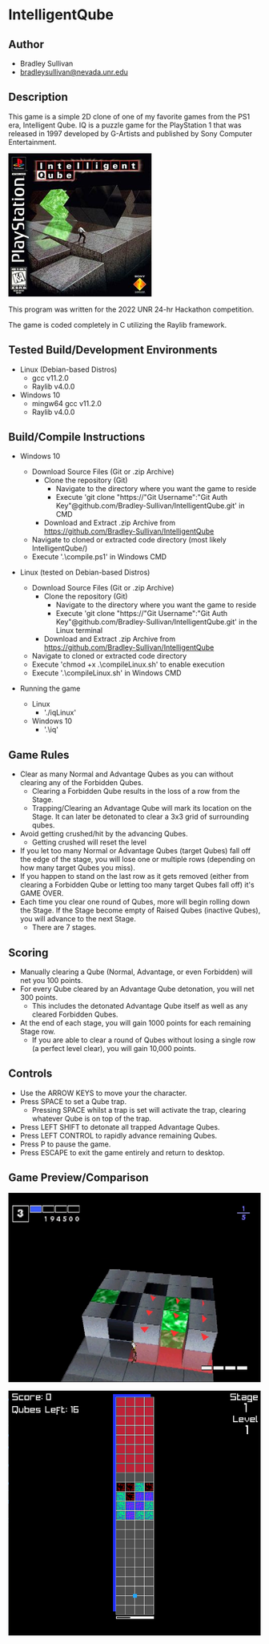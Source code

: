 # IntelligentQube
## Author
- Bradley Sullivan
- bradleysullivan@nevada.unr.edu
## Description
This game is a simple 2D clone of one of my favorite games from the PS1 era, Intelligent Qube. 
IQ is a puzzle game for the PlayStation 1 that was released in 1997 developed by G-Artists and published by Sony Computer Entertainment.

![alt text](https://github.com/Bradley-Sullivan/IntelligentQube/blob/main/blob/Intelligent_Qube.jpg?raw=true)

This program was written for the 2022 UNR 24-hr Hackathon competition.

The game is coded completely in C utilizing the Raylib framework.

## Tested Build/Development Environments
- Linux (Debian-based Distros)
    - gcc v11.2.0
    - Raylib v4.0.0
- Windows 10
    - mingw64 gcc v11.2.0
    - Raylib v4.0.0

## Build/Compile Instructions
- Windows 10
    - Download Source Files (Git or .zip Archive)
        - Clone the repository (Git)
            - Navigate to the directory where you want the game to reside
            - Execute 'git clone "https://"Git Username":"Git Auth Key"@github.com/Bradley-Sullivan/IntelligentQube.git' in CMD
        - Download and Extract .zip Archive from https://github.com/Bradley-Sullivan/IntelligentQube
    - Navigate to cloned or extracted code directory (most likely IntelligentQube/)
    - Execute '.\compile.ps1' in Windows CMD
- Linux (tested on Debian-based Distros)
    - Download Source Files (Git or .zip Archive)
        - Clone the repository (Git)
            - Navigate to the directory where you want the game to reside
            - Execute 'git clone "https://"Git Username":"Git Auth Key"@github.com/Bradley-Sullivan/IntelligentQube.git' in the Linux terminal
        - Download and Extract .zip Archive from https://github.com/Bradley-Sullivan/IntelligentQube
    - Navigate to cloned or extracted code directory
    - Execute 'chmod +x .\compileLinux.sh' to enable execution
    - Execute '.\compileLinux.sh' in Windows CMD

- Running the game
    - Linux
        - './iqLinux'
    - Windows 10
        - '.\iq'

## Game Rules
- Clear as many Normal and Advantage Qubes as you can without clearing any of the Forbidden Qubes.
    - Clearing a Forbidden Qube results in the loss of a row from the Stage.
    - Trapping/Clearing an Advantage Qube will mark its location on the Stage. It can later be detonated to clear a 3x3 grid of surrounding qubes.
- Avoid getting crushed/hit by the advancing Qubes. 
    - Getting crushed will reset the level
- If you let too many Normal or Advantage Qubes (target Qubes) fall off the edge of the stage, you will lose one or multiple rows (depending on how many target Qubes you miss).
- If you happen to stand on the last row as it gets removed (either from clearing a Forbidden Qube or letting too many target Qubes fall off) it's GAME OVER.
- Each time you clear one round of Qubes, more will begin rolling down the Stage. If the Stage become empty of Raised Qubes (inactive Qubes), you will advance to the next Stage.
    - There are 7 stages.

## Scoring
- Manually clearing a Qube (Normal, Advantage, or even Forbidden) will net you 100 points.
- For every Qube cleared by an Advantage Qube detonation, you will net 300 points.
    - This includes the detonated Advantage Qube itself as well as any cleared Forbidden Qubes.
- At the end of each stage, you will gain 1000 points for each remaining Stage row.
    - If you are able to clear a round of Qubes without losing a single row (a perfect level clear), you will gain 10,000 points.

## Controls
- Use the ARROW KEYS to move your the character.
- Press SPACE to set a Qube trap.
    - Pressing SPACE whilst a trap is set will activate the trap, clearing whatever Qube is on top of the trap.
- Press LEFT SHIFT to detonate all trapped Advantage Qubes.
- Press LEFT CONTROL to rapidly advance remaining Qubes.
- Press P to pause the game.
- Press ESCAPE to exit the game entirely and return to desktop.

## Game Preview/Comparison
![alt text](https://github.com/Bradley-Sullivan/IntelligentQube/blob/main/blob/IQ_Gameplay.png?raw=true)

![alt text](https://github.com/Bradley-Sullivan/IntelligentQube/blob/main/blob/IQ_Clone_Gameplay.png?raw=true)
